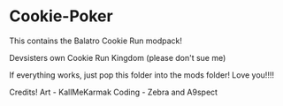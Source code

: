 # Cookie-Poker
This contains the Balatro Cookie Run modpack!

Devsisters own Cookie Run Kingdom (please don't sue me)

If everything works, just pop this folder into the mods folder!
Love you!!!!

Credits!
Art - KallMeKarmak
Coding - Zebra and A9spect
